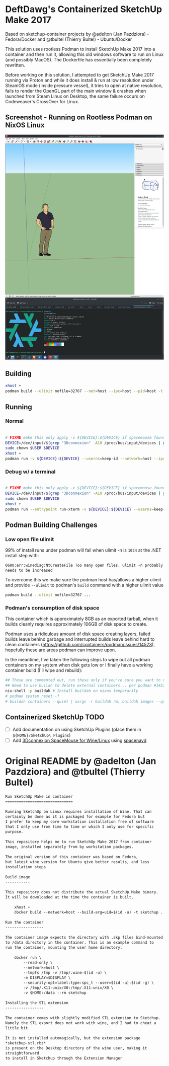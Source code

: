 
# DeftDawg's Containerized SketchUp Make 2017

Based on sketchup-container projects by @adelton (Jan Pazdziora) - Fedora/Docker and @tbultel (Thierry Bultel) - Ubuntu/Docker

This solution uses rootless Podman to install SketchUp Make 2017 into a container and then run it, allowing this old windows software to run on Linux (and possibly MacOS).  The Dockerfile has essentially been completely rewritten.

Before working on this solution, I attempted to get SketchUp Make 2017 running via Proton and 
while it does install & run at low resolution under SteamOS mode (inside pressure vessel), 
it tries to open at native resolution, fails to render the OpenGL part of the main window & crashes when launched from Steam Linux on 
Desktop, the same failure occurs on Codeweaver's CrossOver for Linux.

## Screenshot - Running on Rootless Podman on NixOS Linux

![](containerized-sketchup-screenshot.png) 

## Building

```sh
xhost +
podman build --ulimit nofile=32767 --net=host --ipc=host --pid=host -t sketchup .
```

## Running

### Normal
```sh

# FIXME make this only apply -v ${DEVICE}:${DEVICE} if spacemouse found
DEVICE=/dev/input/$(grep "3Dconnexion" -A10 /proc/bus/input/devices | grep Handlers | grep -oE "event[^ ]*" | head -1)
sudo chown $USER $DEVICE
xhost +
podman run -v ${DEVICE}:${DEVICE} --userns=keep-id --network=host --ipc=host --pid=host --tmpfs /tmp -v /tmp/.wine-$(id -u) -e DISPLAY=$DISPLAY --security-opt=label:type:spc_t --user=$(id -u):$(id -g) -v /tmp/.X11-unix/X0:/tmp/.X11-unix/X0 -v ${HOME}:/data:Z --rm localhost/sketchup
```

### Debug w/ a terminal
```sh

# FIXME make this only apply -v ${DEVICE}:${DEVICE} if spacemouse found
DEVICE=/dev/input/$(grep "3Dconnexion" -A10 /proc/bus/input/devices | grep Handlers | grep -oE "event[^ ]*" | head -1)
sudo chown $USER $DEVICE
xhost +
podman run --entrypoint run-xterm -v ${DEVICE}:${DEVICE} --userns=keep-id --network=host --ipc=host --pid=host --tmpfs /tmp -v /tmp/.wine-$(id -u) -e DISPLAY=$DISPLAY --security-opt=label:type:spc_t --user=$(id -u):$(id -g) -v /tmp/.X11-unix/X0:/tmp/.X11-unix/X0 -v ${HOME}:/data:Z --rm localhost/sketchup
```

## Podman Building Challenges
### Low open file ulimit
99% of install runs under podman will fail when ulimit -n is `1024` at the .NET install step with:
```
0600:err:winediag:NtCreateFile Too many open files, ulimit -n probably needs to be increased
```

To overcome this we make sure the podman host has/allows a higher ulimit and provide `--ulimit` to podman's `build` command with a higher ulimit value
```sh
podman build --ulimit nofile=32767 ...
```

### Podman's consumption of disk space

This container which is approximately 8GB as an exported tarball, when it builds cleanly requires approximately 106GB of disk space to create.

Podman uses a ridiculous amount of disk space creating layers, failed builds leave behind garbage and interrupted builds leave behind hard to clean containers (https://github.com/containers/podman/issues/14523), hopefully these are areas podman can improve upon.

In the meantime, I've taken the following steps to wipe out all podman containers on my system when disk gets low or I finally have a working container build (I'll wipe and rebuild):

```sh
## These are commented out, run these only if you're sure you want to nuke *everything* podman
## Need to use builah to delete external containers... per podman #14523
nix-shell -p buildah # Install buildah on nixos temporarily
# podman system reset -f
# buildah containers --quiet | xargs -r buildah rm; buildah images --quiet | xargs -r buildah rmi -f
```

## Containerized SketchUp TODO
- [ ] Add documentation on using SketchUp Plugins (place them in `${HOME}/SketchUp\ Plugins`)
- [ ] Add [3Dconnexion SpaceMouse for Wine/Linux](https://github.com/DD1984/SpaceMouse_Fusion360_Wine) using [spacenavd](https://github.com/FreeSpacenav/spacenavd)

# Original README by @adelton (Jan Pazdziora) and @tbultel (Thierry Bultel) 
```
Run SketchUp Make in container
==============================

Running SketchUp on Linux requires installation of Wine. That can
certainly be done as it is packaged for example for Fedora but
I prefer to keep my core workstation installation free of software
that I only use from time to time or which I only use for specific
purpose.

This repository helps me to run SketchUp Make 2017 from container
image, installed separately from by workstation packages.

The original version of this container was based on Fedora,
but latest wine version for Ubuntu give better results, and less 
installation steps

Build image
-----------

This repository does not distribute the actual SketchUp Make binary.
It will be downloaded at the time the container is built.

	xhost +
	docker build --network=host --build-arg=uid=$(id -u) -t sketchup .

Run the container
-----------------

The container image expects the directory with .skp files bind-mounted
to /data directory in the container. This is an example command to
run the container, mounting the user home directory:

	docker run \
		--read-only \
		--network=host \
		--tmpfs /tmp -v /tmp/.wine-$(id -u) \
		-e DISPLAY=$DISPLAY \
		--security-opt=label:type:spc_t --user=$(id -u):$(id -g) \
		-v /tmp/.X11-unix/X0:/tmp/.X11-unix/X0 \
		-v $HOME:/data --rm sketchup

Installing the STL extension
-----------------

The container comes with slightly modified STL extension to Sketchup.
Namely the STL export does not work with wine, and I had to cheat a little bit.

It is not installed automagically, but the extension package *sketchup-stl.rbz*
is present on the Desktop directory of the wine user, making it straightforward
to install in Sketchup through the Extension Manager
```